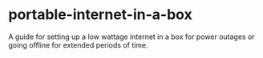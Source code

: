 # portable-internet-in-a-box
A guide for setting up a low wattage internet in a box for power outages or going offline for extended periods of time.

